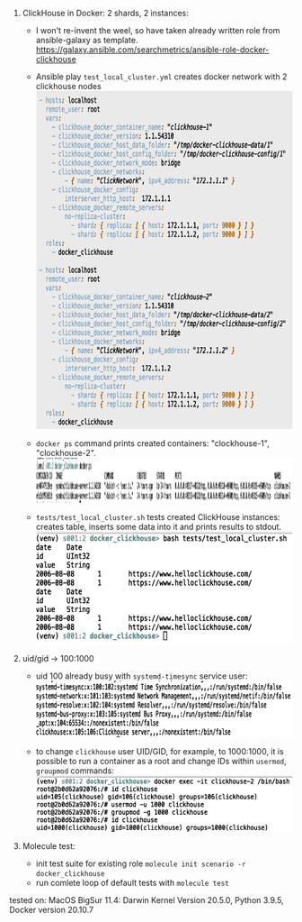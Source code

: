 1) ClickHouse in Docker: 2 shards, 2 instances:
    - I won't re-invent the weel, so have taken already written role from ansible-galaxy as template.
      https://galaxy.ansible.com/searchmetrics/ansible-role-docker-clickhouse

    - Ansible play `test_local_cluster.yml` creates docker network with 2 clickhouse nodes
      <img src="docs/two_instances_play.png" width="800" height="600">

    - `docker ps` command prints created containers: "clockhouse-1", "clockhouse-2".
      <img src="docs/created_clickhouse_containers.png" width="800" height="80">

    - `tests/test_local_cluster.sh` tests created ClickHouse instances:
      creates table, inserts some data into it and prints results to stdout.
      <img src="docs/test_results.png" width="800" height="200">

2) uid/gid -> 100:1000
    - uid 100 already busy with `systemd-timesync` service user:
      <img src="docs/uid_already_exists.png" width="800" height="100">

    - to change `clickhouse` user UID/GID, for example, to 1000:1000, it
      is possible to run a container as a root and change IDs within
      `usermod`, `groupmod` commands:
      <img src="docs/changed_uid_gid.png" width="800" height="100">

3) Molecule test:
    - init test suite for existing role `molecule init scenario -r docker_clickhouse`
    - run comlete loop of default tests with `molecule test`

tested on:
MacOS BigSur 11.4: Darwin Kernel Version 20.5.0,
Python 3.9.5,
Docker version 20.10.7
